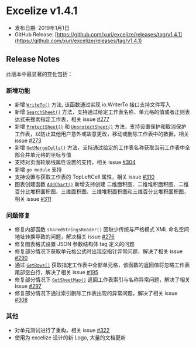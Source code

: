 # Excelize v1.4.1

* 发布日期: 2019年1月1日
* GitHub Release: [https://github.com/xuri/excelize/releases/tag/v1.4.1](https://github.com/xuri/excelize/releases/tag/v1.4.1)

## Release Notes

此版本中最显著的变化包括：

### 新增功能

* 新增 [`WriteTo()`](https://pkg.go.dev/github.com/360EntSecGroup-Skylar/excelize@v1.4.1#File.WriteTo#File.WriteTo) 方法, 该函数通过实现 io.WriterTo 接口支持文件写入
* 新增 [`SearchSheet()`](https://pkg.go.dev/github.com/360EntSecGroup-Skylar/excelize@v1.4.1#File.WriteTo#File.SearchSheet) 方法，支持通过给定工作表名称、单元格的值或者正则表达式来搜索指定工作表，相关 issue [#277](github.com/xuri/excelize/issues/277)
* 新增 [`ProtectSheet()`](https://pkg.go.dev/github.com/360EntSecGroup-Skylar/excelize@v1.4.1#File.WriteTo#File.ProtectSheet) 和 [`UnprotectSheet()`](https://pkg.go.dev/github.com/360EntSecGroup-Skylar/excelize@v1.4.1#File.WriteTo#File.UnprotectSheet) 方法，支持设置保护和取消保护工作表，以防止其他用户意外或故意更改，移动或删除工作表中的数据，相关 issue [#273](github.com/xuri/excelize/issues/273)
* 新增 [`GetMergeCells()`](https://pkg.go.dev/github.com/360EntSecGroup-Skylar/excelize@v1.4.1#File.WriteTo#File.GetMergeCells) 方法，支持通过给定的工作表名称获取当前工作表中全部合并单元格的坐标与值
* 支持对页面轮廓线属性设置的支持，相关 issue [#304](github.com/xuri/excelize/issues/304)
* 新增 `go module` 支持
* 支持设置与获取工作表的 TopLeftCell 属性，相关 issue [#310](github.com/xuri/excelize/issues/310)
* 图表创建函数 [`AddChart()`](https://pkg.go.dev/github.com/360EntSecGroup-Skylar/excelize@v1.4.1#File.WriteTo#File.AddChart) 新增支持创建 二维面积图、二维堆积面积图、二维百分比堆积面积图、三维面积图、三维堆积面积图和三维百分比堆积面积图，相关 issue [#311](github.com/xuri/excelize/issues/311)

### 问题修复

* 修复内部函数 `sharedStringsReader()` 因缺少传统与严格模式 XML 命名空间地址转换导致的问题，解决相关 issue [#276](github.com/xuri/excelize/issues/276)
* 修复图表格式设置 JSON 参数结构体 tag 定义的问题
* 修复部分情况下获取单元格公式时出现空指针异常问题，解决了相关 issue [#290](github.com/xuri/excelize/issues/290)
* 通过 [`GetRows()`](https://pkg.go.dev/github.com/360EntSecGroup-Skylar/excelize@v1.4.1#File.WriteTo#File.GetRows) 获取指定工作表中全部单元格，该函数的返回值将忽略工作表尾部空白行，解决了相关 issue [#195](github.com/xuri/excelize/issues/195)
* 修复部分情况下 [`GetSheetMap()`](https://pkg.go.dev/github.com/360EntSecGroup-Skylar/excelize@v1.4.1#File.WriteTo#File.GetSheetMap) 返回工作表索引与名称异常问题，解决了相关 issue [#297](github.com/xuri/excelize/issues/297)
* 修复部分情况下通过索引删除工作表出现的异常问题，解决了相关 issue [#308](github.com/xuri/excelize/issues/308)

### 其他

* 对单元测试进行了重构，相关 issue [#322](github.com/xuri/excelize/issues/322)
* 使用为 excelize 设计的新 Logo, 大量的文档更新
